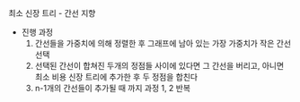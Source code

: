 최소 신장 트리 - 간선 지향

- 진행 과정 
	1. 간선들을 가중치에 의해 정렬한 후 그래프에 남아 있는 가장 가중치가 작은 간선 선택
	2. 선택된 간선이 합쳐진 두개의 정점들 사이에 있다면 그 간선을 버리고, 아니면 최소 비용 신장 트리에 추가한 후 두 정점을 합친다
	3. n-1개의 간선들이 추가될 때 까지 과정 1, 2 반복
